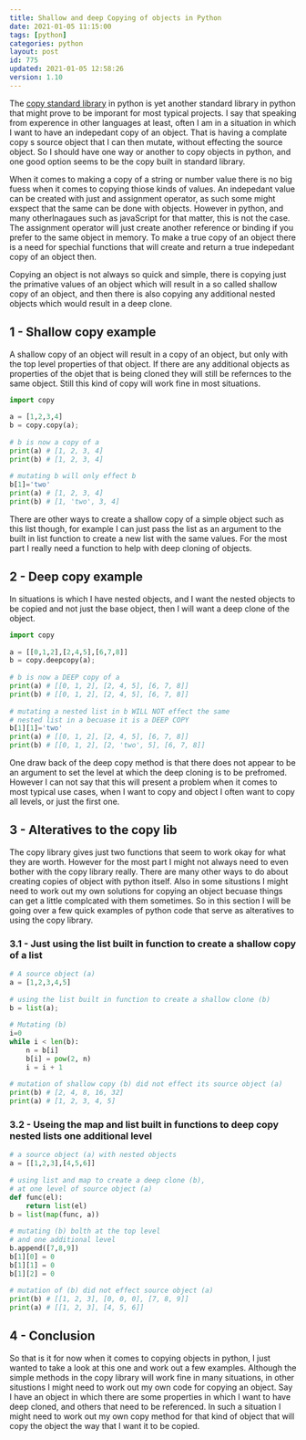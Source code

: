 ```yaml
---
title: Shallow and deep Copying of objects in Python
date: 2021-01-05 11:15:00
tags: [python]
categories: python
layout: post
id: 775
updated: 2021-01-05 12:58:26
version: 1.10
---
```


The [copy standard library](https://docs.python.org/3/library/copy.html) in python is yet another standard library in python that might prove to be imporant for most typical projects. I say that speaking from experence in other languages at least, often I am in a situation in which I want to have an indepedant copy of an object. That is having a complate copy s source object that I can then mutate, without effecting the source object. So I should have one way or another to copy objects in python, and one good option seems to be the copy built in standard library. 

When it comes to making a copy of a string or number value there is no big fuess when it comes to copying thiose kinds of values. An indepedant value can be created with just and assignment operator, as such some might exspect that the same can be done with objects. However in python, and many otherlnagaues such as javaScript for that matter, this is not the case. The assignment operator will just create another reference or binding if you prefer to the same object in memory. To make a true copy of an object there is a need for spechial functions that will create and return a true indepedant copy of an object then.

Copying an object is not always so quick and simple, there is copying just the primative values of an object which will result in a so called shallow copy of an object, and then there is also copying any additional nested objects which would result in a deep clone.

<!-- more -->

## 1 - Shallow copy example

A shallow copy of an object will result in a copy of an object, but only with the top level properties of that object. If there are any additional objects as properties of the objet that is being cloned they will still be refernces to the same object. Still this kind of copy will work fine in most situations.

```python
import copy
 
a = [1,2,3,4]
b = copy.copy(a);
 
# b is now a copy of a
print(a) # [1, 2, 3, 4]
print(b) # [1, 2, 3, 4]
 
# mutating b will only effect b
b[1]='two'
print(a) # [1, 2, 3, 4]
print(b) # [1, 'two', 3, 4]
```

There are other ways to create a shallow copy of a simple object such as this list though, for example I can just pass the list as an argument to the built in list function to create a new list with the same values. For the most part I really need a function to help with deep cloning of objects.

## 2 - Deep copy example

In situations is which I have nested objects, and I want the nested objects to be copied and not just the base object, then I will want a deep clone of the object.

```python
import copy
 
a = [[0,1,2],[2,4,5],[6,7,8]]
b = copy.deepcopy(a);
 
# b is now a DEEP copy of a
print(a) # [[0, 1, 2], [2, 4, 5], [6, 7, 8]]
print(b) # [[0, 1, 2], [2, 4, 5], [6, 7, 8]]
 
# mutating a nested list in b WILL NOT effect the same
# nested list in a becuase it is a DEEP COPY
b[1][1]='two'
print(a) # [[0, 1, 2], [2, 4, 5], [6, 7, 8]]
print(b) # [[0, 1, 2], [2, 'two', 5], [6, 7, 8]]
```

One draw back of the deep copy method is that there does not appear to be an argument to set the level at which the deep cloning is to be prefromed. However I can not say that this will present a problem when it comes to most typical use cases, when I want to copy and object I often want to copy all levels, or just the first one.

## 3 - Alteratives to the copy lib

The copy library gives just two functions that seem to work okay for what they are worth. However for the most part I might not always need to even bother with the copy library really. There are many other ways to do about creating copies of object with python itself. Also in some situstions I might need to work out my own solutions for copying an object becuase things can get a little complcated with them sometimes. So in this section I will be going over a few quick examples of python code that serve as alteratives to using the copy library.

### 3.1 - Just using the list built in function to create a shallow copy of a list

```python
# A source object (a)
a = [1,2,3,4,5]
 
# using the list built in function to create a shallow clone (b)
b = list(a);
 
# Mutating (b)
i=0
while i < len(b):
    n = b[i]
    b[i] = pow(2, n)
    i = i + 1
 
# mutation of shallow copy (b) did not effect its source object (a)
print(b) # [2, 4, 8, 16, 32]
print(a) # [1, 2, 3, 4, 5]
```

### 3.2 - Useing the map and list built in functions to deep copy nested lists one additional level

```python
# a source object (a) with nested objects
a = [[1,2,3],[4,5,6]]
 
# using list and map to create a deep clone (b),
# at one level of source object (a)
def func(el):
    return list(el)
b = list(map(func, a))
 
# mutating (b) bolth at the top level
# and one additional level
b.append([7,8,9])
b[1][0] = 0
b[1][1] = 0
b[1][2] = 0
 
# mutation of (b) did not effect source object (a)
print(b) # [[1, 2, 3], [0, 0, 0], [7, 8, 9]]
print(a) # [[1, 2, 3], [4, 5, 6]]
```


## 4 - Conclusion

So that is it for now when it comes to copying objects in python, I just wanted to take a look at this one and work out a few examples. Although the simple methods in the copy library will work fine in many situations, in other situstions I might need to work out my own code for copying an object. Say I have an object in which there are some properties in which I want to have deep cloned, and others that need to be referenced. In such a situation I might need to work out my own copy method for that kind of object that will copy the object the way that I want it to be copied.

